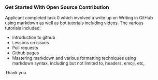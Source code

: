 ### Get Started With Open Source Contribution

Applicant completed task 0 which involved a write up on Writing in GitHub using markdown as well as bot tutorials including videos. 
The various tutorials included; 
* Introduction to github
* Lessons on issues
* Pull requests
* Github pages
* Mastering markdown and various formatting techniques using markdown syntax, including but not limited to, headers, emoji, etc,

Thank you.

